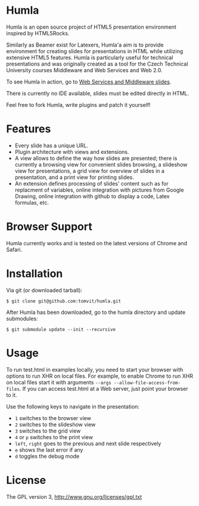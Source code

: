 # Humla
Humla is an open source project of HTML5 presentation environment inspired by HTML5Rocks.

Similarly as Beamer exist for Latexers, Humla'a aim is to provide environment for creating slides for presentations in HTML while 
utilizing extensive HTML5 features. Humla is particularly 
useful for technical presentations and was originally created as a tool for the Czech Technical University courses Middleware and Web Services 
and Web 2.0.

To see Humla in action, go to <a href="http://vitvar.com/courses/mdw/slides/lecture1.html">Web Services and Middleware slides</a>.

There is currently no IDE available, slides must be edited directly in HTML.

Feel free to fork Humla, write plugins and patch it yourself!

# Features

  * Every slide has a unique URL.
  * Plugin architecture with views and extensions. 
  * A view allows to define the way how slides are presented; there is currently a browsing view 
    for convenient slides browsing, a slideshow view for presentations, a grid view for overview of slides in a presentation,
    and a print view for printing slides.
  * An extension defines processing of slides' content such as for replacment of variables, online integration with pictures from 
    Google Drawing, online integration with github to display a code, Latex formulas, etc.

# Browser Support

Humla currently works and is tested on the latest versions of Chrome and Safari. 

# Installation

Via git (or downloaded tarball):

    $ git clone git@github.com:tomvit/humla.git

After Humla has been downloaded, go to the humla directory and update submodules:

    $ git submodule update --init --recursive

# Usage

To run test.html in examples locally, you need to start your browser with options to run XHR on
local files. For example, to enable Chrome to run XHR on local files start it with arguments 
`--args --allow-file-access-from-files`. If you can access test.html at a Web server, 
just point your browser to it.

Use the following keys to navigate in the presentation:

  * `1` switches to the browser view
  * `2` switches to the slideshow view
  * `3` switches to the grid view
  * `4` or `p` switches to the print view
  * `left`, `right` goes to the previous and next slide respectively
  * `e` shows the last error if any
  * `d` toggles the debug mode




# License
The GPL version 3, http://www.gnu.org/licenses/gpl.txt